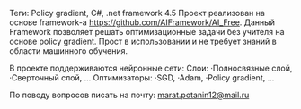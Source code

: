 Теги: Policy gradient, C#, .net framework 4.5
Проект реализован на основе framework-а https://github.com/AIFramework/AI_Free.
Данный Framework позволяет решать оптимизационные задачи без учителя на основе policy gradient.
Прост в использовании и не требует знаний в области машинного обучения.

В проекте поддерживаются нейронные сети:
 Слои:
  ·Полносвязные слой,
  ·Сверточный слой,
  ...
Оптимизаторы:
  ·SGD,
  ·Adam,
  ·Policy gradient,
  ...

По поводу вопросов писать на почту: marat.potanin12@mail.ru
